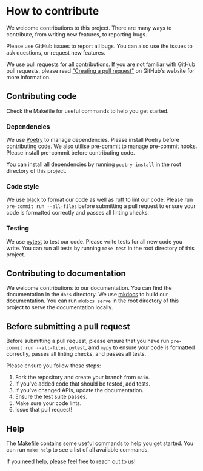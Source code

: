 # How to contribute
We welcome contributions to this project. There are many ways to contribute, from writing new features, to reporting
bugs.

Please use GitHub issues to report all bugs. You can also use the issues to ask questions, or request new features.

We use pull requests for all contributions. If you are not familiar with GitHub pull requests, please read
["Creating a pull request"](https://help.github.com/articles/creating-a-pull-request/) on GitHub's website for more
information.

## Contributing code

Check the Makefile for useful commands to help you get started.

### Dependencies
We use [Poetry](https://python-poetry.org/) to manage dependencies. Please install Poetry before contributing code.
We also utilise [pre-commit](https://pre-commit.com/) to manage pre-commit hooks. Please install pre-commit before
contributing code.

You can install all dependencies by running `poetry install` in the root directory of this project.

### Code style
We use [black](https://black.readthedocs.io/en/stable/) to format our code as well as [ruff](https://beta.ruff.rs/docs/)
to lint our code. Please run `pre-commit run --all-files` before submitting a pull request to ensure your code is
formatted correctly and passes all linting checks.

### Testing
We use [pytest](https://docs.pytest.org/en/stable/) to test our code. Please write tests for all new code you write.
You can run all tests by running `make test` in the root directory of this project.

## Contributing to documentation
We welcome contributions to our documentation. You can find the documentation in the `docs` directory. We use
[mkdocs](https://www.mkdocs.org/) to build our documentation. You can run `mkdocs serve` in the root directory of this
project to serve the documentation locally.

## Before submitting a pull request
Before submitting a pull request, please ensure that you have run `pre-commit run --all-files`, `pytest`, amd `mypy` to
ensure your code is formatted correctly, passes all linting checks, and passes all tests.

Please ensure you follow these steps:

1. Fork the repository and create your branch from `main`.
2. If you've added code that should be tested, add tests.
3. If you've changed APIs, update the documentation.
4. Ensure the test suite passes.
5. Make sure your code lints.
6. Issue that pull request!

## Help
The [Makefile](Makefile) contains some useful commands to help you get started. You can run `make help` to see a list
of all available commands.

If you need help, please feel free to reach out to us!
